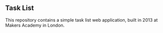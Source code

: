 Task List
---------

This repository contains a simple task list web application, built in 2013 at Makers Academy in London. 
 
